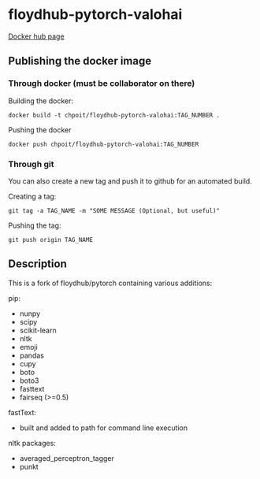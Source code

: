 # floydhub-pytorch-valohai

[Docker hub page](https://hub.docker.com/r/chpoit/floydhub-pytorch-valohai)

## Publishing the docker image

### Through docker (must be collaborator on there)
Building the docker:
```
docker build -t chpoit/floydhub-pytorch-valohai:TAG_NUMBER .
```

Pushing the docker
```
docker push chpoit/floydhub-pytorch-valohai:TAG_NUMBER 
```

### Through git
You can also create a new tag and push it to github for an automated build.

Creating a tag:
```
git tag -a TAG_NAME -m "SOME MESSAGE (Optional, but useful)"
```
Pushing the tag:
```
git push origin TAG_NAME
```


## Description
This is a fork of floydhub/pytorch containing various additions:

pip:
- nunpy
- scipy
- scikit-learn
- nltk
- emoji
- pandas
- cupy
- boto
- boto3
- fasttext
- fairseq (>=0.5)

fastText:
- built and added to path for command line execution

nltk packages:
- averaged_perceptron_tagger
- punkt
